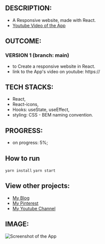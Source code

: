 
## DESCRIPTION:
- A Responsive website, made with React.
- [Youtube Video of the App](https://)

## OUTCOME:
### VERSION 1 (branch: main)
- to Create a responsive website in React. 
- link to the App's video on youtube: https://


## TECH STACKS:
- React,
- React-icons,
- Hooks: useState, useEffect,
- styling: CSS - BEM naming convention.

## PROGRESS:
- on progress: 5%;

## How to run
`yarn install`
`yarn start`


## View other projects:
- [My Blog](https://hashnode.com/@marizoo)
- [My Pinterest](https://pin.it/16vGwjy)
- [My Youtube Channel](https://www.youtube.com/channel/UCfkbnM9WvHD3mjecBiGHCBQ/playlists)


## IMAGE:
![Screenshot of the App](./screenshots/5000000000000000)